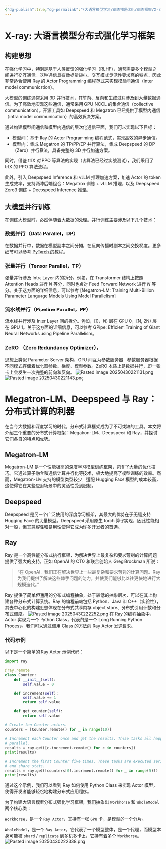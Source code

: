 ```yaml
---
{"dg-publish":true,"dg-permalink":"/大语言模型学习/训练推理优化/训练框架/X-ray","dg-home":false,"dg-description":"在此输入笔记的描述","dg-hide":false,"dg-hide-title":false,"dg-show-backlinks":true,"dg-show-local-graph":true,"dg-show-inline-title":true,"dg-pinned":false,"dg-passphrase":"在此输入访问密码","dg-enable-mathjax":false,"dg-enable-mermaid":false,"dg-enable-uml":false,"dg-note-icon":0,"dg-enable-dataview":false,"tags":["NLP"],"permalink":"/大语言模型学习/训练推理优化/训练框架/X-ray/","dgShowBacklinks":true,"dgShowLocalGraph":true,"dgShowInlineTitle":true,"dgPassFrontmatter":true,"noteIcon":0,"created":"2025-04-29T22:54:30.000+08:00","updated":"2025-04-30T22:23:41.511+08:00"}
---
```




# X-ray: 大语言模型分布式强化学习框架

## 构建思想
在强化学习中，特别是基于人类反馈的强化学习（RLHF），通常需要多个模型之间进行交互通信。这种通信具有数据量较小、交互模式灵活性要求高的特点，因此非常适合使用 Ray 的 Actor Programming 编程范式来实现模型间通信（inter model communication）。

大模型的训练通常采用 3D 并行技术，其前向、反向和生成过程涉及到大量数据通信。为了高效地实现这些通信，通常采用 GPU NCCL 的集合通信（collective communication）。开源工具如 Deepspeed 和 Megatron 已经提供了模型内通信（intra model communication）的高效解决方案。

通过构建模型间通信和模型内通信的层次化通信平面，我们可以实现以下目标：
- 模型间：基于 Ray 的 Actor Programming 编程范式，实现高效的异步通信。
- 模型内：集成 Megatron 的 TP/PP/DP 并行算法，集成 Deepspeed 的 DP（Zero）并行算法，具备完整的 3D 并行加速方案。

同时，借鉴 trlX 对 PPO 等算法的实现（该算法已经过实战测试），我们采用了 trlX 的 PPO 算法流程。

此外，引入 Deepspeed Inference 和 vLLM 推理加速方案，加速 Actor 的 token 生成效率，支持两种后端组合：Megatron 训练 + vLLM 推理，以及 Deepspeed Zero3 训练 + Deepspeed Inference 推理。


## 大模型并行训练
在训练大模型时，必然伴随着大数据的处理。并行训练主要涉及以下几个技术：

### 数据并行（Data Parallel，DP）
在数据并行中，数据在模型副本之间分摊，在反向传播时副本之间交换梯度。更多细节可以参考 [PyTorch 的教程](https://pytorch.org/tutorials/intermediate/ddp_tutorial.html)。


### 张量并行（Tensor Parallel，TP）
张量并行涉及 Intra Layer 内的拆分。例如，在 Transformer 结构上按照 Attention Heads 进行 $N$ 等分，同时也会对 Feed Forward Network 进行 $N$ 等分。关于这方面的详细信息，可以参考 [Megatron-LM: Training Multi-Billion Parameter Language Models Using Model Parallelism]


### 流水线并行（Pipeline Parallel，PP）
流水线并行涉及 Inter Layer 间的拆分。例如，[0，$N$) 层在 GPU 0，[N, 2N) 层在 GPU 1。关于这方面的详细信息，可以参考 GPipe: Efficient Training of Giant Neural Networks using Pipeline Parallelism。


### ZeRO （Zero Redundancy Optimizer），
思想上类似 Parameter Server 架构，GPU 间互为参数服务器，参数服务器根据不同模式存储着优化器参数、梯度、模型参数。ZeRO 本质上是数据并行，即一张卡上会发生一次完整的前向和反向。
![Pasted image 20250430221131.png](/img/user/%E9%99%84%E4%BB%B6/Pasted%20image%2020250430221131.png)
![Pasted image 20250430221143.png](/img/user/%E9%99%84%E4%BB%B6/Pasted%20image%2020250430221143.png)



# Megatron-LM、Deepspeed 与 Ray：分布式计算的利器
在当今大数据和深度学习的时代，分布式计算框架成为了不可或缺的工具。本文将介绍三个重要的分布式计算框架：Megatron-LM、Deepspeed 和 Ray，并探讨它们各自的特点和优势。

## Megatron-LM
Megatron-LM 是一个性能极高的深度学习模型训练框架，包含了大量的优化技巧。它通过算子融合和通信计算并行化等技术，极大地提高了模型训练的效率。然而，Megatron-LM 支持的模型类型较少，适配 Hugging Face 模型的成本较高，这使得它在某些应用场景中的灵活性受到限制。


## Deepspeed
Deepspeed 是另一个广泛使用的深度学习框架，其最大的优势在于无缝支持 Hugging Face 的大量模型。Deepspeed 采用原生 torch 算子实现，因此性能相对一般，但其兼容性和易用性使得它成为许多开发者的首选。


## Ray
Ray 是一个高性能分布式执行框架，为解决世界上最复杂和要求苛刻的计算问题提供了强大的支持。正如 OpenAI 的 CTO 和联合创始人 Greg Brockman 所说：

> “在 OpenAI，我们正在解决世界上一些最复杂和要求苛刻的计算问题。Ray 为我们提供了解决这些棘手问题的动力，并使我们能够比以往更快地进行大规模迭代。”

Ray 提供了简单但通用的分布式编程抽象，处于较低的抽象层次，可以在其上构建各种分布式计算系统。Ray 的编程前端包括 Python、Java 和 C++（实验性），其去中心化的构建思想体现在分布式共享内存 object store、分布式引用计数和分布式调度。
![Pasted image 20250430222252.png](/img/user/%E9%99%84%E4%BB%B6/Pasted%20image%2020250430222252.png)
在 Ray 的编程抽象中，Actor 实现为一个 Python Class，代表的是一个 Long Running Python Process。我们可以通过调用 Class 的方法向 Ray Actor 发送请求。

### 代码示例
以下是一个简单的 Ray Actor 示例代码：

```python
import ray

@ray.remote
class Counter:
    def __init__(self):
        self.value = 0

    def increment(self):
        self.value += 1
        return self.value

    def get_counter(self):
        return self.value

# Create ten Counter actors.
counters = [Counter.remote() for _ in range(10)]

# Increment each Counter once and get the results. These tasks all happen in
# parallel.
results = ray.get([c.increment.remote() for c in counters])
print(results)

# Increment the first Counter five times. These tasks are executed serially
# and share state.
results = ray.get([counters[0].increment.remote() for _ in range(5)])
print(results)

```

通过这个示例，我们可以看到 Ray 如何使用 Python Class 来实现 Actor 模型，使得开发者能够轻松地构建分布式应用程序。


为了构建大语言模型分布式强化学习框架，我们抽象出 `Workhorse` 和 `WholeModel` 两个核心类：

`Workhorse`，是一个 `Ray Actor`，其持有一张 `GPU` 卡，是模型的一个分片。

`WholeModel`，是一个 `Ray Actor`，它代表了一个模型整体，是一个代理，而模型本身可能被 `shard` / `replicate` 到多机多卡上，它持有着多个 `Workhorse`。
![Pasted image 20250430222338.png](/img/user/%E9%99%84%E4%BB%B6/Pasted%20image%2020250430222338.png)
